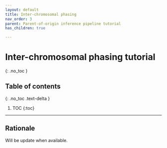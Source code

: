 ```yaml
---
layout: default
title: Inter-chromosomal phasing
nav_order: 3
parent: Parent-of-origin inference pipeline tutorial
has_children: true

---
```

# Inter-chromosomal phasing tutorial
{: .no_toc }

## Table of contents
{: .no_toc .text-delta }

1. TOC
{:toc}

---



## Rationale

Will be update when available.


